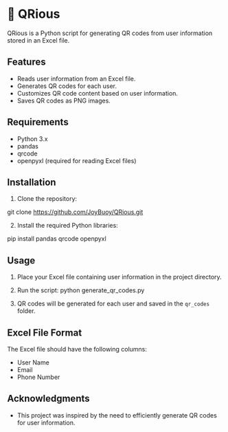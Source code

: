 #  🔳 QRious
QRious is a Python script for generating QR codes from user information stored in an Excel file.

## Features

- Reads user information from an Excel file.
- Generates QR codes for each user.
- Customizes QR code content based on user information.
- Saves QR codes as PNG images.

## Requirements

- Python 3.x
- pandas
- qrcode
- openpyxl (required for reading Excel files)

## Installation

1. Clone the repository:

git clone https://github.com/JoyBuoy/QRious.git


2. Install the required Python libraries:

pip install pandas qrcode openpyxl

## Usage

1. Place your Excel file containing user information in the project directory.

2. Run the script:
python generate_qr_codes.py

3. QR codes will be generated for each user and saved in the `qr_codes` folder.

## Excel File Format

The Excel file should have the following columns:

- User Name
- Email
- Phone Number

## Acknowledgments

- This project was inspired by the need to efficiently generate QR codes for user information.
